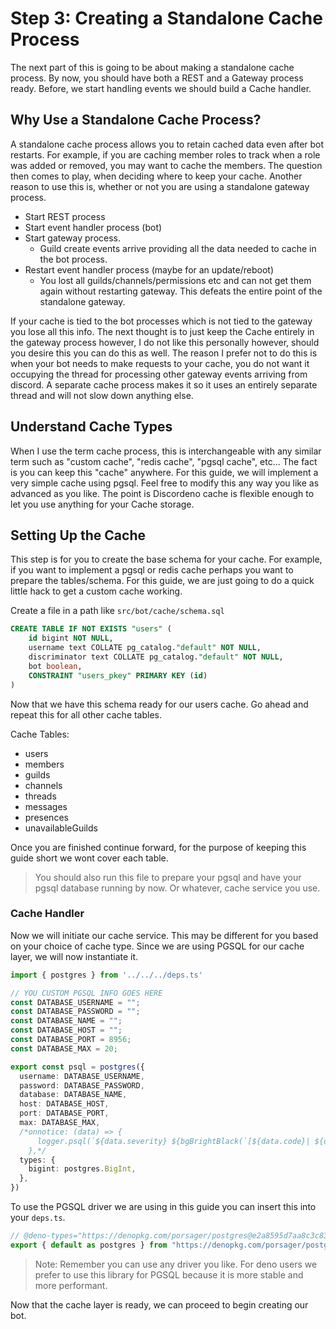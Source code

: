 # Step 3: Creating a Standalone Cache Process

The next part of this is going to be about making a standalone cache process. By now, you should have both a REST and a Gateway process ready. Before, we start handling events we should build a Cache handler.

## Why Use a Standalone Cache Process?

A standalone cache process allows you to retain cached data even after bot restarts. For example, if you are caching member roles to track when a role was added or removed, you may want to cache the members. The question then comes to play, when deciding where to keep your cache. Another reason to use this is, whether or not you are using a standalone gateway process.

- Start REST process
- Start event handler process (bot)
- Start gateway process.
    - Guild create events arrive providing all the data needed to cache in the bot process.
- Restart event handler process (maybe for an update/reboot)
    - You lost all guilds/channels/permissions etc and can not get them again without restarting gateway. This defeats the entire point of the standalone gateway.

If your cache is tied to the bot processes which is not tied to the gateway you lose all this info. The next thought is to just keep the Cache entirely in the gateway process however, I do not like this personally however, should you desire this you can do this as well. The reason I prefer not to do this is when your bot needs to make requests to your cache, you do not want it occupying the thread for processing other gateway events arriving from discord. A separate cache process makes it so it uses an entirely separate thread and will not slow down anything else.

## Understand Cache Types

When I use the term cache process, this is interchangeable with any similar term such as "custom cache", "redis cache", "pgsql cache", etc... The fact is you can keep this "cache" anywhere. For this guide, we will implement a very simple cache using pgsql. Feel free to modify this any way you like as advanced as you like. The point is Discordeno cache is flexible enough to let you use anything for your Cache storage.

## Setting Up the Cache

This step is for you to create the base schema for your cache. For example, if you want to implement a pgsql or redis cache perhaps you want to prepare the tables/schema. For this guide, we are just going to do a quick little hack to get a custom cache working.

Create a file in a path like `src/bot/cache/schema.sql`

```sql
CREATE TABLE IF NOT EXISTS "users" (
    id bigint NOT NULL,
    username text COLLATE pg_catalog."default" NOT NULL,
    discriminator text COLLATE pg_catalog."default" NOT NULL,
    bot boolean,
    CONSTRAINT "users_pkey" PRIMARY KEY (id)
)
```

Now that we have this schema ready for our users cache. Go ahead and repeat this for all other cache tables.

Cache Tables:

- users
- members
- guilds
- channels
- threads
- messages
- presences
- unavailableGuilds

Once you are finished continue forward, for the purpose of keeping this guide short we wont cover each table.

> You should also run this file to prepare your pgsql and have your pgsql database running by now. Or whatever, cache service you use.

### Cache Handler

Now we will initiate our cache service. This may be different for you based on your choice of cache type. Since we are using PGSQL for our cache layer, we will now instantiate it.

```ts
import { postgres } from '../../../deps.ts'

// YOU CUSTOM PGSQL INFO GOES HERE
const DATABASE_USERNAME = "";
const DATABASE_PASSWORD = "";
const DATABASE_NAME = "";
const DATABASE_HOST = "";
const DATABASE_PORT = 8956;
const DATABASE_MAX = 20;

export const psql = postgres({
  username: DATABASE_USERNAME,
  password: DATABASE_PASSWORD,
  database: DATABASE_NAME,
  host: DATABASE_HOST,
  port: DATABASE_PORT,
  max: DATABASE_MAX,
  /*onnotice: (data) => {
      logger.psql(`${data.severity} ${bgBrightBlack(`[${data.code}| ${data.file}:${data.line}]`)}`, data.message);
    },*/
  types: {
    bigint: postgres.BigInt,
  },
})
```

To use the PGSQL driver we are using in this guide you can insert this into your `deps.ts`. 

```ts
// @deno-types="https://denopkg.com/porsager/postgres@e2a8595d7aa8c3c838b83b9bca7b890c1707ad2c/types/index.d.ts"
export { default as postgres } from "https://denopkg.com/porsager/postgres@e2a8595d7aa8c3c838b83b9bca7b890c1707ad2c/deno/lib/index.js";
```

> Note: Remember you can use any driver you like. For deno users we prefer to use this library for PGSQL because it is more stable and more performant.

Now that the cache layer is ready, we can proceed to begin creating our bot.
